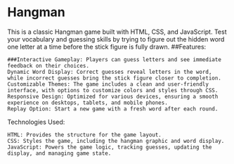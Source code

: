# Hangman
This is a classic Hangman game built with HTML, CSS, and JavaScript. Test your vocabulary and guessing skills by trying to figure out the hidden word one letter at a time before the stick figure is fully drawn.
##Features:

    ###Interactive Gameplay: Players can guess letters and see immediate feedback on their choices.
    Dynamic Word Display: Correct guesses reveal letters in the word, while incorrect guesses bring the stick figure closer to completion.
    Customizable Themes: The game includes a clean and user-friendly interface, with options to customize colors and styles through CSS.
    Responsive Design: Optimized for various devices, ensuring a smooth experience on desktops, tablets, and mobile phones.
    Replay Option: Start a new game with a fresh word after each round.

Technologies Used:

    HTML: Provides the structure for the game layout.
    CSS: Styles the game, including the hangman graphic and word display.
    JavaScript: Powers the game logic, tracking guesses, updating the display, and managing game state.
    
